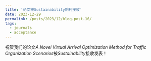 ```yaml
---
title: '论文被Sustainability期刊接收'
date: 2023-12-29
permalink: /posts/2023/12/blog-post-16/
tags:
  - journals
  - acceptance
---
```

祝贺我们的论文*A Novel Virtual Arrival Optimization Method for Traffic Organization Scenarios*被*Sustainability*接收发表！
